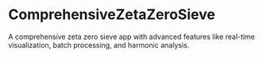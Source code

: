 # ComprehensiveZetaZeroSieve
 A comprehensive zeta zero sieve app with advanced features like real-time visualization, batch processing, and harmonic analysis.
